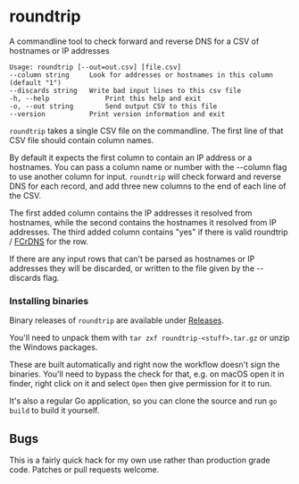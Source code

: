 # roundtrip
A commandline tool to check forward and reverse DNS for a CSV of hostnames or IP addresses

```
Usage: roundtrip [--out=out.csv] [file.csv]
--column string     Look for addresses or hostnames in this column (default "1")
--discards string   Write bad input lines to this csv file
-h, --help              Print this help and exit
-o, --out string        Send output CSV to this file
--version           Print version information and exit
```

`roundtrip` takes a single CSV file on the commandline. The first line of that CSV file should contain column names.

By default it expects the first column to contain an IP address or a hostnames. You can pass a column name or number
with the --column flag to use another column for input. `roundtrip` will check forward and reverse
DNS for each record, and add three new columns to the end of each line of the CSV.

The first added column contains the IP addresses it resolved from hostnames, while the second contains the
hostnames it resolved from IP addresses. The third added column contains "yes" if there is valid roundtrip /
[FCrDNS](https://en.wikipedia.org/wiki/Forward-confirmed_reverse_DNS) for the row.

If there are any input rows that can't be parsed as hostnames or IP addresses they will be discarded,
or written to the file given by the --discards flag.

### Installing binaries

Binary releases of `roundtrip` are available under [Releases](https://github.com/wttw/roundtrip/releases).

You'll need to unpack them with `tar zxf roundtrip-<stuff>.tar.gz` or unzip the Windows packages.

These are built automatically and right now the workflow doesn't sign the binaries. You'll need to bypass
the check for that, e.g. on macOS open it in finder, right click on it and select `Open` then give permission
for it to run.

It's also a regular Go application, so you can clone the source and run `go build` to build it yourself.

## Bugs

This is a fairly quick hack for my own use rather than production grade code. Patches or pull requests welcome.